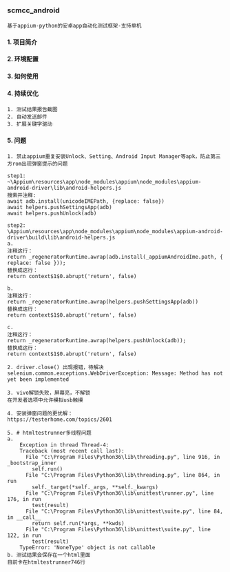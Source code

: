 ### scmcc_android
    基于appium-python的安卓app自动化测试框架-支持单机

#### 1. 项目简介

#### 2. 环境配置

#### 3. 如何使用

#### 4. 持续优化
    1. 测试结果报告截图
    2. 自动发送邮件
    3. 扩展关键字驱动

#### 5. 问题
    1. 禁止appium重复安装Unlock、Setting、Android Input Manager等apk，防止第三方rom出现弹窗提示的问题
    
    step1:
    ~\Appium\resources\app\node_modules\appium\node_modules\appium-android-driver\lib\android-helpers.js
    搜索并注释:
    await adb.install(unicodeIMEPath, {replace: false})
    await helpers.pushSettingsApp(adb)
    await helpers.pushUnlock(adb)
    
    step2:
    \Appium\resources\app\node_modules\appium\node_modules\appium-android-driver\build\lib\android-helpers.js
    a. 
    注释这行：
    return _regeneratorRuntime.awrap(adb.install(_appiumAndroidIme.path, { replace: false }));
    替换成这行：
    return context$1$0.abrupt('return', false)
    
    b. 
    注释这行：
    return _regeneratorRuntime.awrap(helpers.pushSettingsApp(adb))
    替换成这行：
    return context$1$0.abrupt('return', false)
    
    c. 
    注释这行：
    return _regeneratorRuntime.awrap(helpers.pushUnlock(adb));
    替换成这行：
    return context$1$0.abrupt('return', false)

    2. driver.close() 出现报错，待解决
    selenium.common.exceptions.WebDriverException: Message: Method has not yet been implemented
    
    3. vivo解锁失败，屏幕亮，不解锁 
    在开发者选项中允许模拟usb触摸
    
    4. 安装弹窗问题的更优解：
    https://testerhome.com/topics/2601
    
    5. # htmltestrunner多线程问题
    a. 
        Exception in thread Thread-4:
        Traceback (most recent call last):
          File "C:\Program Files\Python36\lib\threading.py", line 916, in _bootstrap_inner
            self.run()
          File "C:\Program Files\Python36\lib\threading.py", line 864, in run
            self._target(*self._args, **self._kwargs)
          File "C:\Program Files\Python36\lib\unittest\runner.py", line 176, in run
            test(result)
          File "C:\Program Files\Python36\lib\unittest\suite.py", line 84, in __call__
            return self.run(*args, **kwds)
          File "C:\Program Files\Python36\lib\unittest\suite.py", line 122, in run
            test(result)
        TypeError: 'NoneType' object is not callable
    b. 测试结果会保存在一个html里面
    目前卡在htmltestrunner746行
